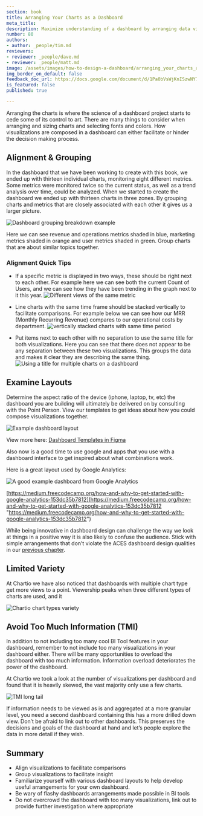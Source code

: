 ```yaml
---
section: book
title: Arranging Your Charts as a Dashboard
meta_title:
description: Maximize understanding of a dashboard by arranging data visualizations intelligently.
number: 80
authors:
- author: _people/tim.md
reviewers:
- reviewer: _people/dave.md
- reviewer: _people/matt.md
image: /assets/images/how-to-design-a-dashboard/arranging_your_charts_as_a_dashboard/dashboardBreakdown.jpeg
img_border_on_default: false
feedback_doc_url: https://docs.google.com/document/d/1Pa0bVsWjKnISzwNY7REZqlkMQVtJhnMi74QccC7ut1A/edit?usp=sharing
is_featured: false
published: true

---
```

Arranging the charts is where the science of a dashboard project starts to cede some of its control to art. There are many things to consider when arranging and sizing charts and selecting fonts and colors. How visualizations are composed in a dashboard can either facilitate or hinder the decision making process.

## Alignment & Grouping

In the dashboard that we have been working to create with this book, we ended up with thirteen individual charts, monitoring eight different metrics. Some metrics were monitored twice so the current status, as well as a trend analysis over time, could be analyzed. When we started to create the dashboard we ended up with thirteen charts in three zones. By grouping charts and metrics that are closely associated with each other it gives us a larger picture.

![Dashboard grouping breakdown example](/assets/images/how-to-design-a-dashboard/arranging_your_charts_as_a_dashboard/dashboardBreakdown.jpeg)

Here we can see revenue and operations metrics shaded in blue, marketing metrics shaded in orange and user metrics shaded in green. Group charts that are about similar topics together.

### Alignment Quick Tips

* If a specific metric is displayed in two ways, these should be right next to each other. For example here we can see both the current Count of Users, and we can see how they have been trending in the graph next to it this year.
![Different views of the same metric](/assets/images/how-to-design-a-dashboard/arranging_your_charts_as_a_dashboard/sameMetrics.png)

* Line charts with the same time frame should be stacked vertically to facilitate comparisons. For example below we can see how our MRR (Monthly Recurring Revenue) compares to our operational costs by department.
![vertically stacked charts with same time period](/assets/images/how-to-design-a-dashboard/arranging_your_charts_as_a_dashboard/sameTime.png)

* Put items next to each other with no separation to use the same title for both visualizations. Here you can see that there does not appear to be any separation between these two visualizations. This groups the data and makes it clear they are describing the same thing.
![Using a title for multiple charts on a dashboard](/assets/images/how-to-design-a-dashboard/arranging_your_charts_as_a_dashboard/sameTitle.png)

## Examine Layouts

Determine the aspect ratio of the device (iphone, laptop, tv, etc) the dashboard you are building will ultimately be delivered on by consulting with the Point Person. View our templates to get ideas about how you could compose visualizations together.

![Example dashboard layout](/assets/images/how-to-design-a-dashboard/arranging_your_charts_as_a_dashboard/exampleLayout.png)

View more here: [Dashboard Templates in Figma](https://www.figma.com/file/dTND29GywRZ16tgsv7nORhKx/Dashboard-Templates?node-id=0%3A1)

Also now is a good time to use google and apps that you use with a dashboard interface to get inspired about what combinations work.

Here is a great layout used by Google Analytics:

![A good example dashboard from Google Analytics](/assets/images/how-to-design-a-dashboard/arranging_your_charts_as_a_dashboard/googleAnalytics.png)

[https://medium.freecodecamp.org/how-and-why-to-get-started-with-google-analytics-153dc35b7812](https://medium.freecodecamp.org/how-and-why-to-get-started-with-google-analytics-153dc35b7812 "https://medium.freecodecamp.org/how-and-why-to-get-started-with-google-analytics-153dc35b7812")

While being innovative in dashboard design can challenge the way we look at things in a positive way it is also likely to confuse the audience. Stick with simple arrangements that don’t violate the ACES dashboard design qualities in our [previous chapter](/how-to-design-a-dashboard/what-makes-a-great-dashboard-aces).

## Limited Variety

At Chartio we have also noticed that dashboards with multiple chart type get more views to a point. Viewership peaks when three different types of charts are used, and it

![Chartio chart types variety](/assets/images/how-to-design-a-dashboard/arranging_your_charts_as_a_dashboard/chartioChart.png)

## Avoid Too Much Information (TMI)

In addition to not including too many cool BI Tool features in your dashboard, remember to not include too many visualizations in your dashboard either. There will be many opportunities to overload the dashboard with too much information. Information overload deteriorates the power of the dashboard.

At Chartio we took a look at the number of visualizations per dashboard and found that it is heavily skewed, the vast majority only use a few charts.

![TMI long tail](/assets/images/how-to-design-a-dashboard/arranging_your_charts_as_a_dashboard/TMI.png)

If information needs to be viewed as is and aggregated at a more granular level, you need a second dashboard containing this has a more drilled down view. Don’t be afraid to link out to other dashboards. This preserves the decisions and goals of the dashboard at hand and let’s people explore the data in more detail if they wish.

## Summary

* Align visualizations to facilitate comparisons
* Group visualizations to facilitate insight
* Familiarize yourself with various dashboard layouts to help develop useful arrangements for your own dashboard.
* Be wary of flashy dashboards arrangements made possible in BI tools
* Do not overcrowd the dashboard with too many visualizations, link out to provide further investigation where appropriate
